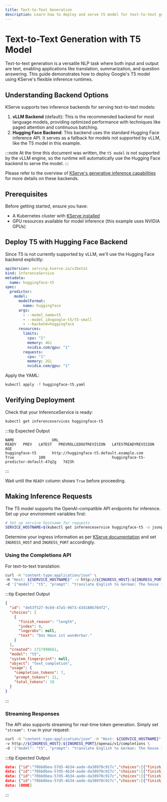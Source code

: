 ```yaml
---
title: Text-to-Text Generation
description: Learn how to deploy and serve t5 model for text-to-text generation tasks using KServe's Hugging Face LLM Serving Runtime
---
```


# Text-to-Text Generation with T5 Model

Text-to-text generation is a versatile NLP task where both input and output are text, enabling applications like translation, summarization, and question answering. This guide demonstrates how to deploy Google's T5 model using KServe's flexible inference runtimes.

## Understanding Backend Options

KServe supports two inference backends for serving text-to-text models:

1. **vLLM Backend** (default): This is the recommended backend for most language models, providing optimized performance with techniques like paged attention and continuous batching.
2. **Hugging Face Backend**: This backend uses the standard Hugging Face inference API. It serves as a fallback for models not supported by vLLM, like the T5 model in this example.

:::note
At the time this document was written, the `t5 model` is not supported by the vLLM engine, so the runtime will automatically 
use the Hugging Face backend to serve the model.
:::

Please refer to the overview of [KServe's generative inference capabilities](../../overview.md) for more details on these backends.

## Prerequisites

Before getting started, ensure you have:

- A Kubernetes cluster with [KServe installed](../../../../getting-started/quickstart-guide.md)
- GPU resources available for model inference (this example uses NVIDIA GPUs)

## Deploy T5 with Hugging Face Backend

Since T5 is not currently supported by vLLM, we'll use the Hugging Face backend explicitly:

```yaml title="huggingface-t5.yaml"
apiVersion: serving.kserve.io/v1beta1
kind: InferenceService
metadata:
  name: huggingface-t5
spec:
  predictor:
    model:
      modelFormat:
        name: huggingface
      args:
        - --model_name=t5
        - --model_id=google-t5/t5-small
        - --backend=huggingface
      resources:
        limits:
          cpu: "1"
          memory: 4Gi
          nvidia.com/gpu: "1"
        requests:
          cpu: "1"
          memory: 2Gi
          nvidia.com/gpu: "1"
```

Apply the YAML:

```bash
kubectl apply -f huggingface-t5.yaml
```

## Verifying Deployment

Check that your InferenceService is ready:

```bash
kubectl get inferenceservices huggingface-t5
```

:::tip Expected Output
```
NAME                 URL                                                   READY   PREV   LATEST   PREVROLLEDOUTREVISION   LATESTREADYREVISION                          AGE
huggingface-t5       http://huggingface-t5.default.example.com             True           100                              huggingface-t5-predictor-default-47q2g   7d23h
```
:::

Wait until the `READY` column shows `True` before proceeding.

## Making Inference Requests

The T5 model supports the OpenAI-compatible API endpoints for inference. Set up your environment variables first:

```bash
# Set up service hostname for requests
SERVICE_HOSTNAME=$(kubectl get inferenceservice huggingface-t5 -o jsonpath='{.status.url}' | cut -d "/" -f 3)
```

Determine your ingress information as per [KServe documentation](../../../../getting-started/first-isvc.md#4-determine-the-ingress-ip-and-ports) and set `INGRESS_HOST` and `INGRESS_PORT` accordingly.

### Using the Completions API

For text-to-text translation:

```bash
curl -H "content-type:application/json" \
-H "Host: ${SERVICE_HOSTNAME}" -v http://${INGRESS_HOST}:${INGRESS_PORT}/openai/v1/completions \
-d '{"model": "t5", "prompt": "translate English to German: The house is wonderful.", "stream":false, "max_tokens": 30 }'
```

:::tip Expected Output
```json
{
  "id": "de53f527-9cb9-47a5-9673-43d180b704f2",
  "choices": [
    {
      "finish_reason": "length",
      "index": 0,
      "logprobs": null,
      "text": "Das Haus ist wunderbar."
    }
  ],
  "created": 1717998661,
  "model": "t5",
  "system_fingerprint": null,
  "object": "text_completion",
  "usage": {
    "completion_tokens": 7,
    "prompt_tokens": 11,
    "total_tokens": 18
  }
}
```
:::

### Streaming Responses

The API also supports streaming for real-time token generation. Simply set `"stream": true` in your request:

```bash
curl -H "content-type:application/json" -H "Host: ${SERVICE_HOSTNAME}" \
-v http://${INGRESS_HOST}:${INGRESS_PORT}/openai/v1/completions \
-d '{"model": "t5", "prompt": "translate English to German: The house is wonderful.", "stream":true, "max_tokens": 30 }'
```

:::tip Expected Output
```json
data: {"id":"70bb8bea-57d5-4b34-aade-da38970c917c","choices":[{"finish_reason":"length","index":0,"logprobs":null,"text":"Das "}],"created":1717998767,"model":"t5","system_fingerprint":null,"object":"text_completion","usage":null}
data: {"id":"70bb8bea-57d5-4b34-aade-da38970c917c","choices":[{"finish_reason":"length","index":0,"logprobs":null,"text":"Haus "}],"created":1717998767,"model":"t5","system_fingerprint":null,"object":"text_completion","usage":null}
data: {"id":"70bb8bea-57d5-4b34-aade-da38970c917c","choices":[{"finish_reason":"length","index":0,"logprobs":null,"text":"ist "}],"created":1717998767,"model":"t5","system_fingerprint":null,"object":"text_completion","usage":null}
data: {"id":"70bb8bea-57d5-4b34-aade-da38970c917c","choices":[{"finish_reason":"length","index":0,"logprobs":null,"text":"wunderbar.</s>"}],"created":1717998767,"model":"t5","system_fingerprint":null,"object":"text_completion","usage":null}
data: [DONE]
```
:::
